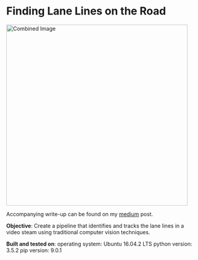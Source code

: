 # **Finding Lane Lines on the Road** 

<img align="center" src="examples/laneLines_thirdPass.jpg" width="480" alt="Combined Image" />

Accompanying write-up can be found on my [medium](https://medium.com/@jovansardinha/finding-lane-lines-on-the-road-with-computer-vision-d3da89bffe24) post.

**Objective**: Create a pipeline that identifies and tracks the lane lines in a video steam using traditional computer vision techniques.

**Built and tested on**: operating system: Ubuntu 16.04.2 LTS
python version: 3.5.2
pip version: 9.0.1
